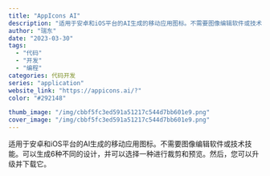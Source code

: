 ```yaml
---
title: "AppIcons AI"
description: "适用于安卓和iOS平台的AI生成的移动应用图标。不需要图像编辑软件或技术技能。可以生成6种不同的设计，并可以选择一种进行"
author: "瑞东"
date: "2023-03-30"
tags:
  - "代码"
  - "开发"
  - "编程"
categories: 代码开发
series: "application"
website_link: "https://appicons.ai/?"
color: "#292148"

thumb_image: "/img/cbbf5fc3ed591a51217c544d7bb601e9.png"
cover_image: "/img/cbbf5fc3ed591a51217c544d7bb601e9.png"
---
```


适用于安卓和iOS平台的AI生成的移动应用图标。不需要图像编辑软件或技术技能。可以生成6种不同的设计，并可以选择一种进行裁剪和预览。然后，您可以升级并下载它。